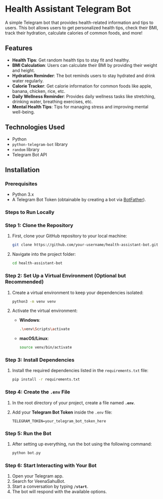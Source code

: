# Health Assistant Telegram Bot

A simple Telegram bot that provides health-related information and tips to users. This bot allows users to get personalized health tips, check their BMI, track their hydration, calculate calories of common foods, and more!

## Features

- **Health Tips**: Get random health tips to stay fit and healthy.
- **BMI Calculation**: Users can calculate their BMI by providing their weight and height.
- **Hydration Reminder**: The bot reminds users to stay hydrated and drink water regularly.
- **Calorie Tracker**: Get calorie information for common foods like apple, banana, chicken, rice, etc.
- **Daily Wellness Reminder**: Provides daily wellness tasks like stretching, drinking water, breathing exercises, etc.
- **Mental Health Tips**: Tips for managing stress and improving mental well-being.

## Technologies Used

- Python
- `python-telegram-bot` library
- `random` library
- Telegram Bot API

## Installation

### Prerequisites

- Python 3.x
- A Telegram Bot Token (obtainable by creating a bot via [BotFather](https://core.telegram.org/bots#botfather)).

### Steps to Run Locally


### Step 1: **Clone the Repository**

1. First, clone your GitHub repository to your local machine:

   ```bash
   git clone https://github.com/your-username/health-assistant-bot.git
   ```
2. Navigate into the project folder:

   ```bash
   cd health-assistant-bot
   ```

### Step 2: **Set Up a Virtual Environment (Optional but Recommended)**

1. Create a virtual environment to keep your dependencies isolated:

   ```bash
   python3 -m venv venv
   ```

2. Activate the virtual environment:

   * **Windows**:

     ```bash
     .\venv\Scripts\activate
     ```
   * **macOS/Linux**:

     ```bash
     source venv/bin/activate
     ```

### Step 3: **Install Dependencies**

1. Install the required dependencies listed in the `requirements.txt` file:

   ```bash
   pip install -r requirements.txt
   ```

### Step 4: **Create the `.env` File**

1. In the root directory of your project, create a file named **`.env`**.
2. Add your **Telegram Bot Token** inside the `.env` file:

   ```
   TELEGRAM_TOKEN=your_telegram_bot_token_here
   ```

### Step 5: **Run the Bot**

1. After setting up everything, run the bot using the following command:

   ```bash
   python bot.py
   ```

### Step 6: **Start Interacting with Your Bot**

1. Open your Telegram app.
2. Search for VeenaSahuBot.
3. Start a conversation by typing **`/start`**.
4. The bot will respond with the available options.

